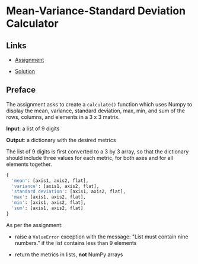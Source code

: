 # Mean-Variance-Standard Deviation Calculator

## Links

- [Assignment](https://www.freecodecamp.org/learn/data-analysis-with-python/data-analysis-with-python-projects/mean-variance-standard-deviation-calculator)

- [Solution](https://replit.com/@borntofrappe/boilerplate-mean-variance-standard-deviation-calculator)

## Preface

The assignment asks to create a `calculate()` function which uses Numpy to display the mean, variance, standard deviation, max, min, and sum of the rows, columns, and elements in a 3 x 3 matrix.

**Input**: a list of 9 digits

**Output**: a dictionary with the desired metrics

The list of 9 digits is first converted to a 3 by 3 array, so that the dictionary should include three values for each metric, for both axes and for all elements together.

```py
{
  'mean': [axis1, axis2, flat],
  'variance': [axis1, axis2, flat],
  'standard deviation': [axis1, axis2, flat],
  'max': [axis1, axis2, flat],
  'min': [axis1, axis2, flat],
  'sum': [axis1, axis2, flat]
}
```

As per the assignment:

- raise a `ValueError` exception with the message: "List must contain nine numbers." if the list contains less than 9 elements

- return the metrics in lists, **not** NumPy arrays
